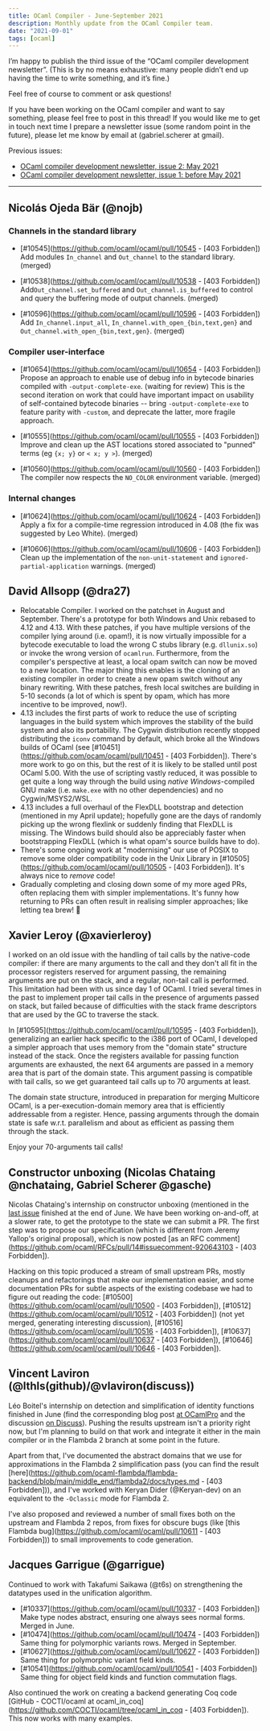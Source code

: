 ```yaml
---
title: OCaml Compiler - June-September 2021
description: Monthly update from the OCaml Compiler team.
date: "2021-09-01"
tags: [ocaml]
---
```


I’m happy to publish the third issue of the “OCaml compiler development newsletter”. (This is by no means exhaustive: many people didn’t end up having the time to write something, and it’s fine.)

Feel free of course to comment or ask questions!

If you have been working on the OCaml compiler and want to say something, please feel free to post in this thread! If you would like me to get in touch next time I prepare a newsletter issue (some random point in the future), please let me know by email at (gabriel.scherer at gmail).

Previous issues:
- [OCaml compiler development newsletter, issue 2: May 2021](https://discuss.ocaml.org/t/ocaml-compiler-development-newsletter-issue-2-may-2021/7965)
- [OCaml compiler development newsletter, issue 1: before May 2021](https://discuss.ocaml.org/t/ocaml-compiler-development-newsletter-issue-1-before-may-2021/7831)

---

## Nicolás Ojeda Bär (@nojb)

### Channels in the standard library

- [#10545](https://github.com/ocaml/ocaml/pull/10545 - [403 Forbidden]) Add modules `In_channel` and `Out_channel` to the standard library. (merged)

- [#10538](https://github.com/ocaml/ocaml/pull/10538 - [403 Forbidden]) Add`Out_channel.set_buffered` and `Out_channel.is_buffered` to control and query the buffering mode of output channels. (merged)

- [#10596](https://github.com/ocaml/ocaml/pull/10596 - [403 Forbidden]) Add `In_channel.input_all`, `In_channel.with_open_{bin,text,gen}` and `Out_channel.with_open_{bin,text,gen}`. (merged)

### Compiler user-interface

- [#10654](https://github.com/ocaml/ocaml/pull/10654 - [403 Forbidden]) Propose an approach to enable use of debug info in bytecode binaries compiled with `-output-complete-exe`. (waiting for review)
  This is the second iteration on work that could have important impact on usability of self-contained bytecode binaries -- bring `-output-complete-exe` to feature parity with `-custom`, and deprecate the latter, more fragile approach.

- [#10555](https://github.com/ocaml/ocaml/pull/10555 - [403 Forbidden]) Improve and clean up the AST locations stored associated to "punned" terms (eg `{x; y}` or `< x; y >`). (merged)
  
- [#10560](https://github.com/ocaml/ocaml/pull/10560 - [403 Forbidden]) The compiler now respects the `NO_COLOR` environment variable. (merged)

### Internal changes
  
- [#10624](https://github.com/ocaml/ocaml/pull/10624 - [403 Forbidden]) Apply a fix for a compile-time regression introduced in 4.08 (the fix was suggested by Leo White). (merged)

- [#10606](https://github.com/ocaml/ocaml/pull/10606 - [403 Forbidden]) Clean up the implementation of the `non-unit-statement` and `ignored-partial-application` warnings. (merged)

## David Allsopp (@dra27)

- Relocatable Compiler. I worked on the patchset in August and September. There's a prototype for both Windows and Unix rebased to 4.12 and 4.13. With these patches, if you have multiple versions of the compiler lying around (i.e. opam!), it is now virtually impossible for a bytecode executable to load the wrong C stubs library (e.g. `dllunix.so`) or invoke the wrong version of `ocamlrun`. Furthermore, from the compiler's perspective at least, a local opam switch can now be moved to a new location.
  The major thing this enables is the cloning of an existing compiler in order to create a new opam switch without any binary rewriting. With these patches, fresh local switches are building in 5-10 seconds (a lot of which is spent by opam, which has more incentive to be improved, now!).
- 4.13 includes the first parts of work to reduce the use of scripting languages in the build system   which improves the stability of the build system and also its portability. The Cygwin distribution   recently stopped distributing the `iconv` command by default, which broke all the Windows builds of OCaml (see [#10451](https://github.com/ocam/ocaml/pull/10451 - [403 Forbidden]). There's more work to go on this, but the rest of it is likely to be stalled until post OCaml 5.00. With the use of scripting vastly reduced, it was possible to get quite a long way through the build using _native Windows_-compiled GNU make (i.e. `make.exe` with no other dependencies) and no Cygwin/MSYS2/WSL.
- 4.13 includes a full overhaul of the FlexDLL bootstrap and detection (mentioned in my April update); hopefully gone are the days of randomly picking up the wrong flexlink or suddenly finding that FlexDLL is missing. The Windows build should also be appreciably faster when bootstrapping FlexDLL (which is what opam's source builds have to do).
- There's some ongoing work at "modernising" our use of POSIX to remove some older compatibility code in the Unix Library in [#10505](https://github.com/ocaml/ocaml/pull/10505 - [403 Forbidden]). It's always nice to _remove_ code!
- Gradually completing and closing down some of my more aged PRs, often replacing them with simpler implementations. It's funny how returning to PRs can often result in realising simpler approaches; like letting tea brew! :tea:

## Xavier Leroy (@xavierleroy)

I worked on an old issue with the handling of tail calls by the native-code compiler: if there are many arguments to the call and they don't all fit in the processor registers reserved for argument passing, the remaining arguments are put on the stack, and a regular, non-tail call is performed.  This limitation had been with us since day 1 of OCaml.  I tried several times in the past to implement proper tail calls in the presence of arguments passed on stack, but failed because of difficulties with the stack frame descriptors that are used by the GC to traverse the stack.  

In [#10595](https://github.com/ocaml/ocaml/pull/10595 - [403 Forbidden]), generalizing an earlier hack specific to the i386 port of OCaml, I developed a simpler approach that uses memory from the "domain state" structure instead of the stack.  Once the registers available for passing function arguments are exhausted, the next 64 arguments are passed in a memory area that is part of the domain state. This argument passing is compatible with tail calls, so we get guaranteed tail calls up to 70 arguments at least.

The domain state structure, introduced in preparation for merging Multicore OCaml, is a per-execution-domain memory area that is efficiently addressable from a register. Hence, passing arguments through the domain state is safe w.r.t. parallelism and about as efficient as passing them through the stack. 

Enjoy your 70-arguments tail calls!


## Constructor unboxing (Nicolas Chataing @nchataing, Gabriel Scherer @gasche)

Nicolas Chataing's internship on constructor unboxing (mentioned in the [last issue](https://discuss.ocaml.org/t/ocaml-compiler-development-newsletter-issue-2-may-2021/7965) finished at the end of June. We have been working on-and-off, at a slower rate, to get the prototype to the state we can submit a PR. The first step was to propose our specification (which is different from Jeremy Yallop's original proposal), which is now posted [as an RFC comment](https://github.com/ocaml/RFCs/pull/14#issuecomment-920643103 - [403 Forbidden]).

Hacking on this topic produced a stream of small upstream PRs, mostly cleanups and refactorings that make our implementation easier, and some documentation PRs for subtle aspects of the existing codebase we had to figure out reading the code: [#10500](https://github.com/ocaml/ocaml/pull/10500 - [403 Forbidden]), [#10512](https://github.com/ocaml/ocaml/pull/10512 - [403 Forbidden]) (not yet merged, generating interesting discussion), [#10516](https://github.com/ocaml/ocaml/pull/10516 - [403 Forbidden]), [#10637](https://github.com/ocaml/ocaml/pull/10637 - [403 Forbidden]), [#10646](https://github.com/ocaml/ocaml/pull/10646 - [403 Forbidden]).

## Vincent Laviron (@lthls(github)/@vlaviron(discuss))

Léo Boitel's internship on detection and simplification of identity functions finished in June (find the corresponding blog post [at OCamlPro](https://www.ocamlpro.com/2021/07/16/detecting-identity-functions-in-flambda/) and the discussion [on Discuss](https://discuss.ocaml.org/t/detecting-identity-functions-in-flambda/8180)).
Pushing the results upstream isn't a priority right now, but I'm planning to build on that work and integrate it either in the main compiler or in the Flambda 2 branch at some point in the future.

Apart from that, I've documented the abstract domains that we use for approximations in the Flambda 2 simplification pass (you can find the result [here](https://github.com/ocaml-flambda/flambda-backend/blob/main/middle_end/flambda2/docs/types.md - [403 Forbidden])), and I've worked with Keryan Dider (@Keryan-dev) on an equivalent to the `-Oclassic` mode for Flambda 2.

I've also proposed and reviewed a number of small fixes both on the upstream and Flambda 2 repos, from fixes for obscure bugs (like [this Flambda bug](https://github.com/ocaml/ocaml/pull/10611 - [403 Forbidden])) to small improvements to code
generation.

## Jacques Garrigue (@garrigue)

Continued to work with Takafumi Saikawa (@t6s) on strengthening the datatypes used in the unification algorithm.

- [#10337](https://github.com/ocaml/ocaml/pull/10337 - [403 Forbidden]) Make type nodes abstract, ensuring one always sees normal forms. Merged in June.
- [#10474](https://github.com/ocaml/ocaml/pull/10474 - [403 Forbidden]) Same thing for polymorphic variants rows. Merged in September.
- [#10627](https://github.com/ocaml/ocaml/pull/10627 - [403 Forbidden]) Same thing for polymorphic variant field kinds.
- [#10541](https://github.com/ocaml/ocaml/pull/10541 - [403 Forbidden]) Same thing for object field kinds and function commutation flags.

Also continued the work on creating a backend generating Coq code [GitHub - COCTI/ocaml at ocaml_in_coq](https://github.com/COCTI/ocaml/tree/ocaml_in_coq - [403 Forbidden]). This now works with many examples.